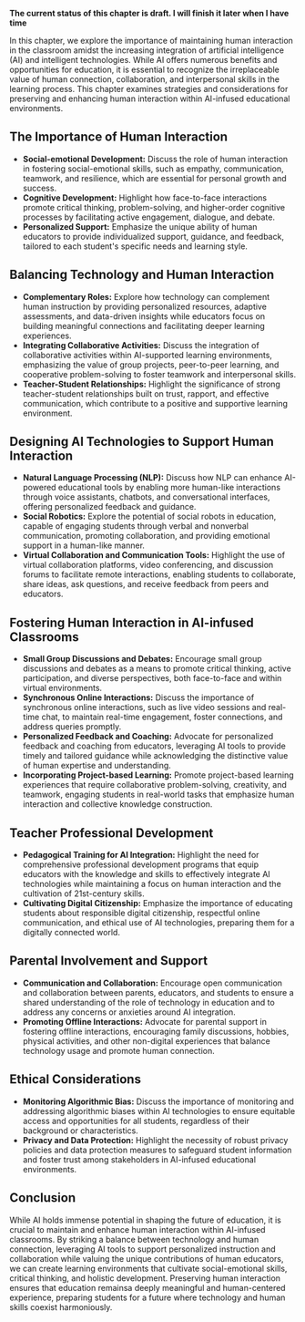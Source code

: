 **The current status of this chapter is draft. I will finish it later when I have time**

In this chapter, we explore the importance of maintaining human interaction in the classroom amidst the increasing integration of artificial intelligence (AI) and intelligent technologies. While AI offers numerous benefits and opportunities for education, it is essential to recognize the irreplaceable value of human connection, collaboration, and interpersonal skills in the learning process. This chapter examines strategies and considerations for preserving and enhancing human interaction within AI-infused educational environments.

The Importance of Human Interaction
-----------------------------------

* **Social-emotional Development:** Discuss the role of human interaction in fostering social-emotional skills, such as empathy, communication, teamwork, and resilience, which are essential for personal growth and success.
* **Cognitive Development:** Highlight how face-to-face interactions promote critical thinking, problem-solving, and higher-order cognitive processes by facilitating active engagement, dialogue, and debate.
* **Personalized Support:** Emphasize the unique ability of human educators to provide individualized support, guidance, and feedback, tailored to each student's specific needs and learning style.

Balancing Technology and Human Interaction
------------------------------------------

* **Complementary Roles:** Explore how technology can complement human instruction by providing personalized resources, adaptive assessments, and data-driven insights while educators focus on building meaningful connections and facilitating deeper learning experiences.
* **Integrating Collaborative Activities:** Discuss the integration of collaborative activities within AI-supported learning environments, emphasizing the value of group projects, peer-to-peer learning, and cooperative problem-solving to foster teamwork and interpersonal skills.
* **Teacher-Student Relationships:** Highlight the significance of strong teacher-student relationships built on trust, rapport, and effective communication, which contribute to a positive and supportive learning environment.

Designing AI Technologies to Support Human Interaction
------------------------------------------------------

* **Natural Language Processing (NLP):** Discuss how NLP can enhance AI-powered educational tools by enabling more human-like interactions through voice assistants, chatbots, and conversational interfaces, offering personalized feedback and guidance.
* **Social Robotics:** Explore the potential of social robots in education, capable of engaging students through verbal and nonverbal communication, promoting collaboration, and providing emotional support in a human-like manner.
* **Virtual Collaboration and Communication Tools:** Highlight the use of virtual collaboration platforms, video conferencing, and discussion forums to facilitate remote interactions, enabling students to collaborate, share ideas, ask questions, and receive feedback from peers and educators.

Fostering Human Interaction in AI-infused Classrooms
----------------------------------------------------

* **Small Group Discussions and Debates:** Encourage small group discussions and debates as a means to promote critical thinking, active participation, and diverse perspectives, both face-to-face and within virtual environments.
* **Synchronous Online Interactions:** Discuss the importance of synchronous online interactions, such as live video sessions and real-time chat, to maintain real-time engagement, foster connections, and address queries promptly.
* **Personalized Feedback and Coaching:** Advocate for personalized feedback and coaching from educators, leveraging AI tools to provide timely and tailored guidance while acknowledging the distinctive value of human expertise and understanding.
* **Incorporating Project-based Learning:** Promote project-based learning experiences that require collaborative problem-solving, creativity, and teamwork, engaging students in real-world tasks that emphasize human interaction and collective knowledge construction.

Teacher Professional Development
--------------------------------

* **Pedagogical Training for AI Integration:** Highlight the need for comprehensive professional development programs that equip educators with the knowledge and skills to effectively integrate AI technologies while maintaining a focus on human interaction and the cultivation of 21st-century skills.
* **Cultivating Digital Citizenship:** Emphasize the importance of educating students about responsible digital citizenship, respectful online communication, and ethical use of AI technologies, preparing them for a digitally connected world.

Parental Involvement and Support
--------------------------------

* **Communication and Collaboration:** Encourage open communication and collaboration between parents, educators, and students to ensure a shared understanding of the role of technology in education and to address any concerns or anxieties around AI integration.
* **Promoting Offline Interactions:** Advocate for parental support in fostering offline interactions, encouraging family discussions, hobbies, physical activities, and other non-digital experiences that balance technology usage and promote human connection.

Ethical Considerations
----------------------

* **Monitoring Algorithmic Bias:** Discuss the importance of monitoring and addressing algorithmic biases within AI technologies to ensure equitable access and opportunities for all students, regardless of their background or characteristics.
* **Privacy and Data Protection:** Highlight the necessity of robust privacy policies and data protection measures to safeguard student information and foster trust among stakeholders in AI-infused educational environments.

Conclusion
----------

While AI holds immense potential in shaping the future of education, it is crucial to maintain and enhance human interaction within AI-infused classrooms. By striking a balance between technology and human connection, leveraging AI tools to support personalized instruction and collaboration while valuing the unique contributions of human educators, we can create learning environments that cultivate social-emotional skills, critical thinking, and holistic development. Preserving human interaction ensures that education remainsa deeply meaningful and human-centered experience, preparing students for a future where technology and human skills coexist harmoniously.

